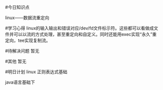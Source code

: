 #今日知识点

linux——数据流重定向


#学习心得
linux的输入输出和错误对应/dev/fd文件标示符。这些都可以看做成文件并可以以流的方式处理，甚至重定向和自定义。同时还能用exec实现“永久”重定向，tee实现复制流。

#待解决问题
暂无

#其他
暂无

#明日计划
linux 正则表达式基础

java语言基础下